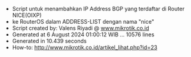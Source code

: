 - Script untuk menambahkan IP Address BGP yang terdaftar di Router NICE(OIXP)
- ke RouterOS dalam ADDRESS-LIST dengan nama "nice"
- Script created by: Valens Riyadi @ www.mikrotik.co.id
- Generated at 6 August 2024 01:00:12 WIB ... 10576 lines
- Generated in 10.439 seconds
- How-to: http://www.mikrotik.co.id/artikel_lihat.php?id=23
